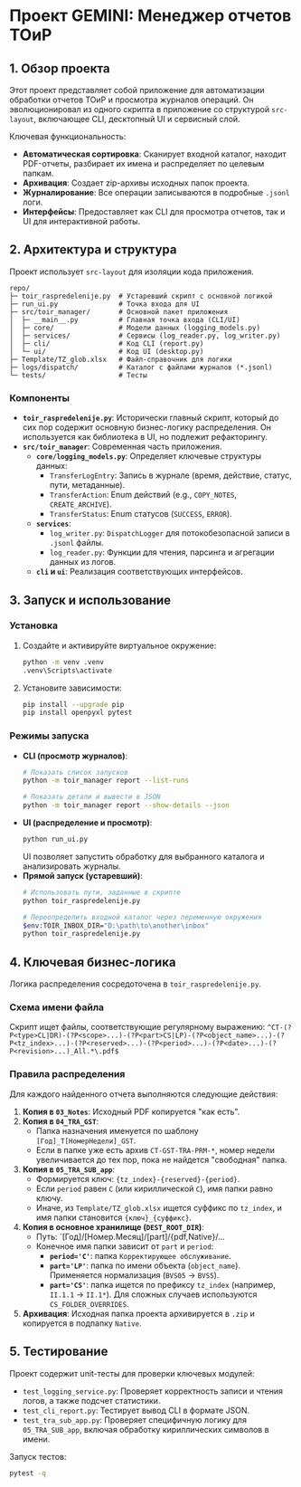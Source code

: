 # Проект GEMINI: Менеджер отчетов ТОиР

## 1. Обзор проекта

Этот проект представляет собой приложение для автоматизации обработки отчетов ТОиР и просмотра журналов операций. Он эволюционировал из одного скрипта в приложение со структурой `src-layout`, включающее CLI, десктопный UI и сервисный слой.

Ключевая функциональность:
- **Автоматическая сортировка**: Сканирует входной каталог, находит PDF-отчеты, разбирает их имена и распределяет по целевым папкам.
- **Архивация**: Создает zip-архивы исходных папок проекта.
- **Журналирование**: Все операции записываются в подробные `.jsonl` логи.
- **Интерфейсы**: Предоставляет как CLI для просмотра отчетов, так и UI для интерактивной работы.

## 2. Архитектура и структура

Проект использует `src-layout` для изоляции кода приложения.

```
repo/
├─ toir_raspredelenije.py  # Устаревший скрипт с основной логикой
├─ run_ui.py               # Точка входа для UI
├─ src/toir_manager/       # Основной пакет приложения
│  ├─ __main__.py          # Главная точка входа (CLI/UI)
│  ├─ core/                # Модели данных (logging_models.py)
│  ├─ services/            # Сервисы (log_reader.py, log_writer.py)
│  ├─ cli/                 # Код CLI (report.py)
│  └─ ui/                  # Код UI (desktop.py)
├─ Template/TZ_glob.xlsx   # Файл-справочник для логики
├─ logs/dispatch/          # Каталог с файлами журналов (*.jsonl)
└─ tests/                  # Тесты
```

### Компоненты
- **`toir_raspredelenije.py`**: Исторически главный скрипт, который до сих пор содержит основную бизнес-логику распределения. Он используется как библиотека в UI, но подлежит рефакторингу.
- **`src/toir_manager`**: Современная часть приложения.
    - **`core/logging_models.py`**: Определяет ключевые структуры данных:
        - `TransferLogEntry`: Запись в журнале (время, действие, статус, пути, метаданные).
        - `TransferAction`: Enum действий (e.g., `COPY_NOTES`, `CREATE_ARCHIVE`).
        - `TransferStatus`: Enum статусов (`SUCCESS`, `ERROR`).
    - **`services`**:
        - `log_writer.py`: `DispatchLogger` для потокобезопасной записи в `.jsonl` файлы.
        - `log_reader.py`: Функции для чтения, парсинга и агрегации данных из логов.
    - **`cli` и `ui`**: Реализация соответствующих интерфейсов.

## 3. Запуск и использование

### Установка
1.  Создайте и активируйте виртуальное окружение:
    ```bash
    python -m venv .venv
    .venv\Scripts\activate
    ```
2.  Установите зависимости:
    ```bash
    pip install --upgrade pip
    pip install openpyxl pytest
    ```

### Режимы запуска
- **CLI (просмотр журналов)**:
  ```bash
  # Показать список запусков
  python -m toir_manager report --list-runs

  # Показать детали и вывести в JSON
  python -m toir_manager report --show-details --json
  ```
- **UI (распределение и просмотр)**:
  ```bash
  python run_ui.py
  ```
  UI позволяет запустить обработку для выбранного каталога и анализировать журналы.
- **Прямой запуск (устаревший)**:
  ```bash
  # Использовать пути, заданные в скрипте
  python toir_raspredelenije.py

  # Переопределить входной каталог через переменную окружения
  $env:TOIR_INBOX_DIR="D:\path\to\another\inbox"
  python toir_raspredelenije.py
  ```

## 4. Ключевая бизнес-логика

Логика распределения сосредоточена в `toir_raspredelenije.py`.

### Схема имени файла
Скрипт ищет файлы, соответствующие регулярному выражению:
`^CT-(?P<type>CL|DR)-(?P<scope>...)-(?P<part>CS|LP)-(?P<object_name>...)-(?P<tz_index>...)-(?P<reserved>...)-(?P<period>...)-(?P<date>...)-(?P<revision>...)_All.*\.pdf$`

### Правила распределения
Для каждого найденного отчета выполняются следующие действия:
1.  **Копия в `03_Notes`**: Исходный PDF копируется "как есть".
2.  **Копия в `04_TRA_GST`**:
    - Папка назначения именуется по шаблону `[Год]_T[НомерНедели]_GST`.
    - Если в папке уже есть архив `CT-GST-TRA-PRM-*`, номер недели увеличивается до тех пор, пока не найдется "свободная" папка.
3.  **Копия в `05_TRA_SUB_app`**:
    - Формируется ключ: `{tz_index}-{reserved}-{period}`.
    - Если `period` равен `C` (или кириллической `С`), имя папки равно ключу.
    - Иначе, из `Template/TZ_glob.xlsx` ищется суффикс по `tz_index`, и имя папки становится `{ключ}_{суффикс}`.
4.  **Копия в основное хранилище (`DEST_ROOT_DIR`)**:
    - Путь: `[Год]/[Номер.Месяц]/[part]/{pdf,Native}/...
    - Конечное имя папки зависит от `part` и `period`:
        - **`period='C'`**: папка `Корректирующее обслуживание`.
        - **`part='LP'`**: папка по имени объекта (`object_name`). Применяется нормализация (`BVS05` -> `BVS5`).
        - **`part='CS'`**: папка ищется по префиксу `tz_index` (например, `II.1.1` -> `II.1*`). Для сложных случаев используются `CS_FOLDER_OVERRIDES`.
5.  **Архивация**: Исходная папка проекта архивируется в `.zip` и копируется в подпапку `Native`.

## 5. Тестирование

Проект содержит unit-тесты для проверки ключевых модулей:
- `test_logging_service.py`: Проверяет корректность записи и чтения логов, а также подсчет статистики.
- `test_cli_report.py`: Тестирует вывод CLI в формате JSON.
- `test_tra_sub_app.py`: Проверяет специфичную логику для `05_TRA_SUB_app`, включая обработку кириллических символов в имени.

Запуск тестов:
```bash
pytest -q
```